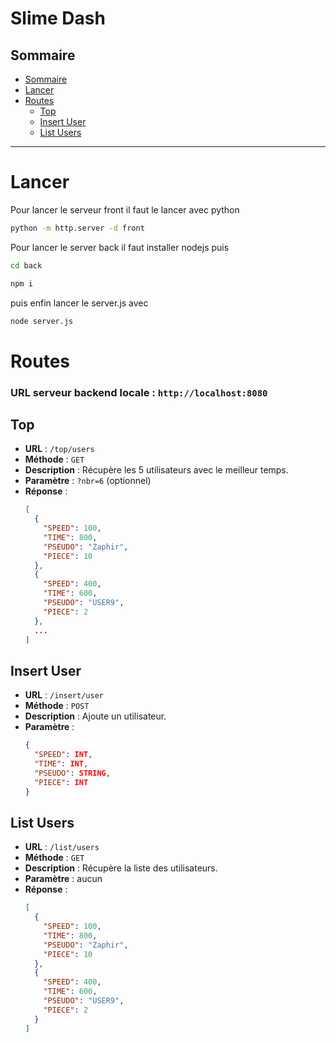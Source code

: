 # Slime Dash

## Sommaire
- [Sommaire](#sommaire)
- [Lancer](#split)
- [Routes](#routes)
    - [Top](#top)
    - [Insert User](#insert-user)
    - [List Users](#list-users)

---

# Lancer
Pour lancer le serveur front il faut le lancer avec python
```bash
python -m http.server -d front
```
Pour lancer le server back il faut installer nodejs puis 
``` bash
cd back
```
``` bash
npm i
```
puis enfin lancer le server.js avec
```bash
node server.js
```

# Routes

### URL serveur backend locale : `http://localhost:8080`

## Top
- **URL** : `/top/users`
- **Méthode** : `GET`
- **Description** : Récupère les 5 utilisateurs avec le meilleur temps.
- **Paramètre** : `?nbr=6` (optionnel)
- **Réponse** :
  ```json
  [
    {
      "SPEED": 100,
      "TIME": 800,
      "PSEUDO": "Zaphir",
      "PIECE": 10
    },
    {
      "SPEED": 400,
      "TIME": 600,
      "PSEUDO": "USER9",
      "PIECE": 2
    },
    ...
  ]

## Insert User
- **URL** : `/insert/user`
- **Méthode** : `POST`
- **Description** : Ajoute un utilisateur.
- **Paramètre** :
  ```json
  {
    "SPEED": INT,
    "TIME": INT,
    "PSEUDO": STRING,
    "PIECE": INT
  }
  ```

## List Users
- **URL** : `/list/users`
- **Méthode** : `GET`
- **Description** : Récupère la liste des utilisateurs.
- **Paramètre** : aucun
- **Réponse** :
  ```json
  [
    {
      "SPEED": 100,
      "TIME": 800,
      "PSEUDO": "Zaphir",
      "PIECE": 10
    },
    {
      "SPEED": 400,
      "TIME": 600,
      "PSEUDO": "USER9",
      "PIECE": 2
    }
  ]
  ```

